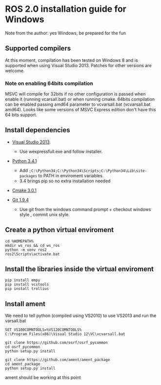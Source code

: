 # ROS 2.0 installation guide for Windows

Note from the author: yes Windows, be prepared for the fun

## Supported compilers

At this moment, compilation has been tested on Windows 8 and is supported 
when using Visual Studio 2013. Patches for other versions are welcome.

### Note on enabling 64bits compilation

MSVC will compile for 32bits if no other configuration is passed when enable it
(running vcarsall.bat) or when running cmake. 64bits compilation can be enabled
passing amd64 parameter to vcvarsall.bat (vcvarsall.bat amd64). Looks like some
versions of MSVC Express edition don't have this 64 bits support.

## Install dependencies

 - [Visual Studio 2013](http://www.microsoft.com/en-us/download/details.aspx?id=34673).
    - Use wexpressfull.exe and follow installer.

 - [Python 3.4.1](https://www.python.org/ftp/python/3.4.1/python-3.4.1.amd64.msi)
    - Add `;C:\Python34;C:\Python34\Scripts;C:\Python34\Lib\site-packages` to PATH in enviroment variables.
    - 3.4 brings pip so no extra installation needed
 - [Cmake 3.0.1](http://www.cmake.org/files/v3.0/cmake-3.0.1-win32-x86.exe)
 - [Git 1.9.4](https://github.com/msysgit/msysgit/releases/download/Git-1.9.4-preview20140815/Git-1.9.4-preview20140815.exe)
    - Use git from the windows command prompt + checkout windows style , commit unix style.

## Create a python virtual enviroment
 
    cd %HOMEPATH%
    mkdir ws_ros && cd ws_ros
    python -m venv ros2
    ros2\Scripts\activate.bat

## Install the libraries inside the virtual enviroment

    pip install empy
    pip install vcstools
    pip install trollius

## Install ament

We need to tell python (compiled using VS2010) to use VS2013 and run the varsall.bat

    SET VS100COMNTOOLS=%VS120COMNTOOLS%
    C:\Program Files(x86)\Visual Studio 12\VC\vcvarsall.bat

    git clone https://github.com/osrf/osrf_pycommon
    cd osrf_pycommon
    python setup.py install 

    git clone https://github.com/ament/ament_package
    cd ament_package
    python setup.py install

ament should be working at this point

